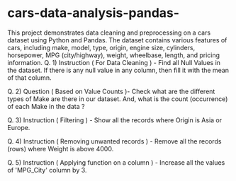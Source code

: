 # cars-data-analysis-pandas-
This project demonstrates data cleaning and preprocessing on a cars dataset using Python and Pandas. The dataset contains various features of cars, including make, model, type, origin, engine size, cylinders, horsepower, MPG (city/highway), weight, wheelbase, length, and pricing information.
Q. 1) Instruction ( For Data Cleaning ) - Find all Null Values in the dataset. If there is any null value in any column, then fill it with the mean of that column.

Q. 2) Question ( Based on Value Counts )- Check what are the different types of Make are there in our dataset. And, what is the count (occurrence) of each Make in the data ?

Q. 3) Instruction ( Filtering ) - Show all the records where Origin is Asia or Europe.

Q. 4) Instruction ( Removing unwanted records ) - Remove all the records (rows) where Weight is above 4000.

Q. 5) Instruction ( Applying function on a column ) - Increase all the values of 'MPG_City' column by 3.
